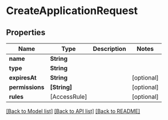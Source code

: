 # CreateApplicationRequest

## Properties
Name | Type | Description | Notes
------------ | ------------- | ------------- | -------------
**name** | **String** |  | 
**type** | **String** |  | 
**expiresAt** | **String** |  | [optional] 
**permissions** | **[String]** |  | [optional] 
**rules** | [AccessRule] |  | [optional] 

[[Back to Model list]](../README.md#documentation-for-models) [[Back to API list]](../README.md#documentation-for-api-endpoints) [[Back to README]](../README.md)


